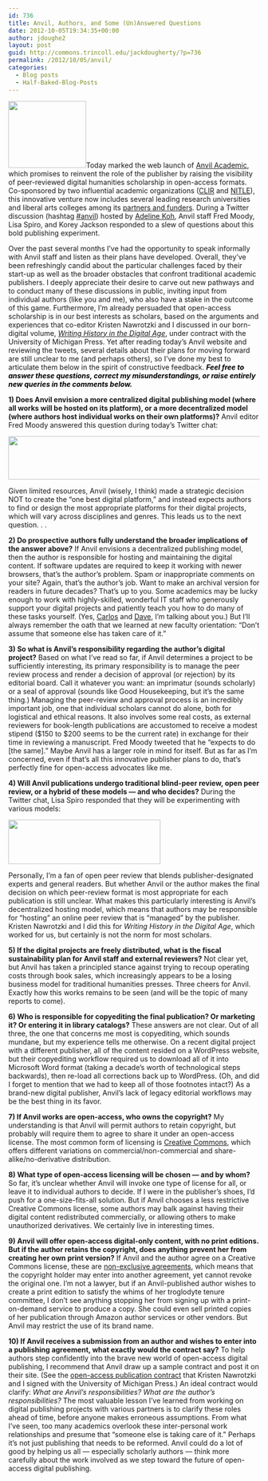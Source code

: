 ```yaml
---
id: 736
title: Anvil, Authors, and Some (Un)Answered Questions
date: 2012-10-05T19:34:35+00:00
author: jdoughe2
layout: post
guid: http://commons.trincoll.edu/jackdougherty/?p=736
permalink: /2012/10/05/anvil/
categories:
  - Blog posts
  - Half-Baked-Blog-Posts
---
```

[<img class="alignright size-full wp-image-744" src="http://localhost/wordpress/wp-content/uploads/2012/10/AnvilAcademic.png" alt="" width="156" height="134" />](http://localhost/wordpress/wp-content/uploads/2012/10/AnvilAcademic.png)Today marked the web launch of <a title="Anvil" href="http://anvilacademic.org/" target="_blank">Anvil Academic</a>, which promises to reinvent the role of the publisher by raising the visibility of peer-reviewed digital humanities scholarship in open-access formats. Co-sponsored by two influential academic organizations (<a title="CLIR" href="http://www.clir.org/" target="_blank">CLIR</a> and <a title="NITLE" href="http://www.nitle.org/" target="_blank">NITLE</a>), this innovative venture now includes several leading research universities and liberal arts colleges among its <a title="anvil" href="http://anvilacademic.org/about-anvil-academic/partners-and-funders/" target="_blank">partners and funders</a>. During a Twitter discussion (hashtag <a title="twitter" href="https://twitter.com/i/#!/search/%23anvil" target="_blank">#anvil</a>) hosted by <a title="Koh" href="http://chronicle.com/blogs/profhacker/digital-killed-the-analog-star-redux-a-live-tweetchat-with-anvil-academic-today-12pm-1pm-est/43120" target="_blank">Adeline Koh</a>, Anvil staff Fred Moody, Lisa Spiro, and Korey Jackson responded to a slew of questions about this bold publishing experiment.

Over the past several months I&#8217;ve had the opportunity to speak informally with Anvil staff and listen as their plans have developed. Overall, they&#8217;ve been refreshingly candid about the particular challenges faced by their start-up as well as the broader obstacles that confront traditional academic publishers. I deeply appreciate their desire to carve out new pathways and to conduct many of these discussions in public, inviting input from individual authors (like you and me), who also have a stake in the outcome of this game. Furthermore, I&#8217;m already persuaded that open-access scholarship is in our best interests as scholars, based on the arguments and experiences that co-editor Kristen Nawrotzki and I discussed in our born-digital volume, _<a title="WritingHistory" href="http://writinghistory.trincoll.edu" target="_blank">Writing History in the Digital Age</a>_, under contract with the University of Michigan Press. Yet after reading today&#8217;s Anvil website and reviewing the tweets, several details about their plans for moving forward are still unclear to me (and perhaps others), so I&#8217;ve done my best to articulate them below in the spirit of constructive feedback. _<span style="color: #000000"><strong>Feel free to answer these questions, correct my misunderstandings, or raise entirely new queries in the comments below.</strong></span>_

**1) Does Anvil envision a more centralized digital publishing model (where all works will be hosted on its platform), or a more decentralized model (where authors host individual works on their own platforms)?** Anvil editor Fred Moody answered this question during today&#8217;s Twitter chat:

[<img class="aligncenter size-full wp-image-745" src="http://localhost/wordpress/wp-content/uploads/2012/10/TwitterMoodyFred.png" alt="" width="507" height="87" srcset="http://localhost/wordpress/wp-content/uploads/2012/10/TwitterMoodyFred.png 507w, http://localhost/wordpress/wp-content/uploads/2012/10/TwitterMoodyFred-300x51.png 300w" sizes="(max-width: 507px) 100vw, 507px" />](http://localhost/wordpress/wp-content/uploads/2012/10/TwitterMoodyFred.png)

Given limited resources, Anvil (wisely, I think) made a strategic decision NOT to create the &#8220;one best digital platform,&#8221; and instead expects authors to find or design the most appropriate platforms for their digital projects, which will vary across disciplines and genres. This leads us to the next question. . .

**2) Do prospective authors fully understand the broader implications of the answer above?** If Anvil envisions a decentralized publishing model, then the author is responsible for hosting and maintaining the digital content. If software updates are required to keep it working with newer browsers, that&#8217;s the author&#8217;s problem. Spam or inappropriate comments on your site? Again, that&#8217;s the author&#8217;s job. Want to make an archival version for readers in future decades? That&#8217;s up to you. Some academics may be lucky enough to work with highly-skilled, wonderful IT staff who generously support your digital projects and patiently teach you how to do many of these tasks yourself. (Yes, <a title="Carlos" href="http://www.trincoll.edu/UrbanGlobal/CUGS/community/trinfo/Pages/About.aspx" target="_blank">Carlos</a> and <a title="Tatem" href="https://twitter.com/dtatem" target="_blank">Dave</a>, I&#8217;m talking about you.) But I&#8217;ll always remember the oath that we learned at new faculty orientation: &#8220;Don&#8217;t assume that someone else has taken care of it.&#8221;

**3) So what is Anvil&#8217;s responsibility regarding the author&#8217;s digital project?** Based on what I&#8217;ve read so far, if Anvil determines a project to be sufficiently interesting, its primary responsibility is to manage the peer review process and render a decision of approval (or rejection) by its editorial board. Call it whatever you want: an imprimatur (sounds scholarly) or a seal of approval (sounds like Good Housekeeping, but it&#8217;s the same thing.) Managing the peer-review and approval process is an incredibly important job, one that individual scholars cannot do alone, both for logistical and ethical reasons. It also involves some real costs, as external reviewers for book-length publications are accustomed to receive a modest stipend ($150 to $200 seems to be the current rate) in exchange for their time in reviewing a manuscript. Fred Moody tweeted that he &#8220;expects to do [the same].&#8221; Maybe Anvil has a larger role in mind for itself. But as far as I&#8217;m concerned, even if that&#8217;s all this innovative publisher plans to do, that&#8217;s perfectly fine for open-access advocates like me.

**4) Will Anvil publications undergo traditional blind-peer review, open peer review, or a hybrid of these models &#8212; and who decides?** During the Twitter chat, Lisa Spiro responded that they will be experimenting with various models:

[<img class="aligncenter size-full wp-image-748" src="http://localhost/wordpress/wp-content/uploads/2012/10/lisaspiro.png" alt="" width="305" height="89" srcset="http://localhost/wordpress/wp-content/uploads/2012/10/lisaspiro.png 305w, http://localhost/wordpress/wp-content/uploads/2012/10/lisaspiro-300x88.png 300w" sizes="(max-width: 305px) 100vw, 305px" />](http://localhost/wordpress/wp-content/uploads/2012/10/lisaspiro.png)

Personally, I&#8217;m a fan of open peer review that blends publisher-designated experts and general readers. But whether Anvil or the author makes the final decision on which peer-review format is most appropriate for each publication is still unclear. What makes this particularly interesting is Anvil&#8217;s decentralized hosting model, which means that authors may be responsible for &#8220;hosting&#8221; an online peer review that is &#8220;managed&#8221; by the publisher. Kristen Nawrotzki and I did this for _Writing History in the Digital Age_, which worked for us, but certainly is not the norm for most scholars.

**5) If the digital projects are freely distributed, what is the fiscal sustainability plan for Anvil staff and external reviewers?** Not clear yet, but Anvil has taken a principled stance against trying to recoup operating costs through book sales, which increasingly appears to be a losing business model for traditional humanities presses. Three cheers for Anvil. Exactly how this works remains to be seen (and will be the topic of many reports to come).

**6) Who is responsible for copyediting the final publication? Or marketing it? Or entering it in library catalogs?** These answers are not clear. Out of all three, the one that concerns me most is copyediting, which sounds mundane, but my experience tells me otherwise. On a recent digital project with a different publisher, all of the content resided on a WordPress website, but their copyediting workflow required us to download all of it into Microsoft Word format (taking a decade&#8217;s worth of technological steps backwards), then re-load all corrections back up to WordPress. (Oh, and did I forget to mention that we had to keep all of those footnotes intact?) As a brand-new digital publisher, Anvil&#8217;s lack of legacy editorial workflows may be the best thing in its favor.

**7) If Anvil works are open-access, who owns the copyright?** My understanding is that Anvil will permit authors to retain copyright, but probably will require them to agree to share it under an open-access license. The most common form of licensing is <a title="CreativeCommons" href="http://creativecommons.org/licenses/" target="_blank">Creative Commons</a>, which offers different variations on commercial/non-commercial and share-alike/no-derivative distribution.

**8) What type of open-access licensing will be chosen &#8212; and by whom?** So far, it&#8217;s unclear whether Anvil will invoke one type of license for all, or leave it to individual authors to decide. If I were in the publisher&#8217;s shoes, I&#8217;d push for a one-size-fits-all solution. But if Anvil chooses a less restrictive Creative Commons license, some authors may balk against having their digital content redistributed commercially, or allowing others to make unauthorized derivatives. We certainly live in interesting times.

**9) Anvil will offer open-access digital-only content, with no print editions. But if the author retains the copyright, does anything prevent her from creating her own print version?** If Anvil and the author agree on a Creative Commons license, these are <a title="CC-non-exclusive" href="http://wiki.creativecommons.org/FAQ#How_do_CC_licenses_operate.3F" target="_blank">non-exclusive agreements</a>, which means that the copyright holder may enter into another agreement, yet cannot revoke the original one. I&#8217;m not a lawyer, but if an Anvil-published author wishes to create a print edition to satisfy the whims of her troglodyte tenure committee, I don&#8217;t see anything stopping her from signing up with a print-on-demand service to produce a copy. She could even sell printed copies of her publication through Amazon author services or other vendors. But Anvil may restrict the use of its brand name.

**10) If Anvil receives a submission from an author and wishes to enter into a publishing agreement, what exactly would the contract say?** To help authors step confidently into the brave new world of open-access digital publishing, I recommend that Anvil draw up a sample contract and post it on their site. (See the <a title="WHDA contract" href="http://writinghistory.trincoll.edu/evolution/contract/" target="_blank">open-access publication contract</a> that Kristen Nawrotzki and I signed with the University of Michigan Press.) An ideal contract would clarify: _What are Anvil&#8217;s responsibilities? What are the author&#8217;s responsibilities?_ The most valuable lesson I&#8217;ve learned from working on digital publishing projects with various partners is to clarify these roles ahead of time, before anyone makes erroneous assumptions. From what I&#8217;ve seen, too many academics overlook these inter-personal work relationships and presume that &#8220;someone else is taking care of it.&#8221; Perhaps it&#8217;s not just publishing that needs to be reformed. Anvil could do a lot of good by helping us all &#8212; especially scholarly authors &#8212; think more carefully about the work involved as we step toward the future of open-access digital publishing.

&nbsp;

&nbsp;